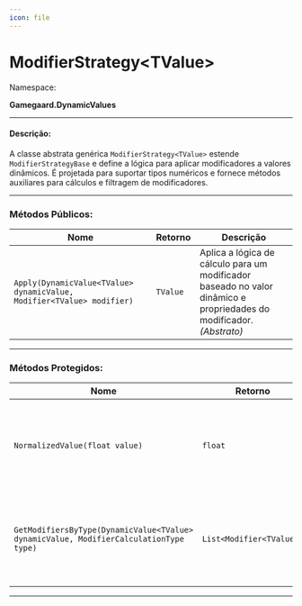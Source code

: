 ```yaml
---
icon: file
---
```


# ModifierStrategy\<TValue>

Namespace:

**Gamegaard.DynamicValues**

***

#### Descrição:

A classe abstrata genérica `ModifierStrategy<TValue>` estende `ModifierStrategyBase` e define a lógica para aplicar modificadores a valores dinâmicos. É projetada para suportar tipos numéricos e fornece métodos auxiliares para cálculos e filtragem de modificadores.

***

### Métodos Públicos:

| Nome                                                                  | Retorno  | Descrição                                                                                                            |
| --------------------------------------------------------------------- | -------- | -------------------------------------------------------------------------------------------------------------------- |
| `Apply(DynamicValue<TValue> dynamicValue, Modifier<TValue> modifier)` | `TValue` | Aplica a lógica de cálculo para um modificador baseado no valor dinâmico e propriedades do modificador. _(Abstrato)_ |

***

### Métodos Protegidos:

| Nome                                                                                  | Retorno                  | Descrição                                                                             |
| ------------------------------------------------------------------------------------- | ------------------------ | ------------------------------------------------------------------------------------- |
| `NormalizedValue(float value)`                                                        | `float`                  | Normaliza um valor dividindo-o por 100, retornando o resultado como uma fração de 1.  |
| `GetModifiersByType(DynamicValue<TValue> dynamicValue, ModifierCalculationType type)` | `List<Modifier<TValue>>` | Retorna uma lista de modificadores de um tipo específico aplicados ao valor dinâmico. |

***
